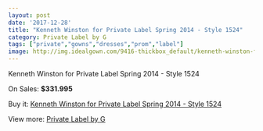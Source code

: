 ```yaml
---
layout: post
date: '2017-12-28'
title: "Kenneth Winston for Private Label Spring 2014 - Style 1524"
category: Private Label by G
tags: ["private","gowns","dresses","prom","label"]
image: http://img.idealgown.com/9416-thickbox_default/kenneth-winston-for-private-label-spring-2014-style-1524.jpg
---
```

Kenneth Winston for Private Label Spring 2014 - Style 1524

On Sales: **$331.995**
<a href="https://www.idealgown.com/en/private-label-by-g/3915-kenneth-winston-for-private-label-spring-2014-style-1524.html"><amp-img layout="responsive" width="600" height="600" src="//img.idealgown.com/9416-thickbox_default/kenneth-winston-for-private-label-spring-2014-style-1524.jpg" alt="Kenneth Winston for Private Label Spring 2014 - Style 1524 0" /></a>
<a href="https://www.idealgown.com/en/private-label-by-g/3915-kenneth-winston-for-private-label-spring-2014-style-1524.html"><amp-img layout="responsive" width="600" height="600" src="//img.idealgown.com/9418-thickbox_default/kenneth-winston-for-private-label-spring-2014-style-1524.jpg" alt="Kenneth Winston for Private Label Spring 2014 - Style 1524 1" /></a>
<a href="https://www.idealgown.com/en/private-label-by-g/3915-kenneth-winston-for-private-label-spring-2014-style-1524.html"><amp-img layout="responsive" width="600" height="600" src="//img.idealgown.com/9417-thickbox_default/kenneth-winston-for-private-label-spring-2014-style-1524.jpg" alt="Kenneth Winston for Private Label Spring 2014 - Style 1524 2" /></a>

Buy it: [Kenneth Winston for Private Label Spring 2014 - Style 1524](https://www.idealgown.com/en/private-label-by-g/3915-kenneth-winston-for-private-label-spring-2014-style-1524.html "Kenneth Winston for Private Label Spring 2014 - Style 1524")

View more: [Private Label by G](https://www.idealgown.com/en/46-private-label-by-g "Private Label by G")